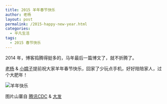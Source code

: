 ```yaml
---
title: 2015 羊年春节快乐
author: 老杨
layout: post
permalink: /2015-happy-new-year.html
categories:
  - 平凡生活
tags:
  - 2015 春节快乐
---
```

2014 年，博客捣腾得挺多的，马年最后一篇博文了，就不折腾了。

<a href="http://cyhour.com/author/dfy" target="_blank">老杨</a> &#038; <a href="http://cyhour.com/author/xcz" target="_blank">小嫦子</a>提前祝大家羊年春节快乐，回家了少玩点手机，好好陪陪家人，过个大肥年！  


  
![ 羊年快乐 ][1]

图片山寨自 <a href="http://cdc.tencent.com/" target="_blank">腾讯CDC</a> &#038; <a href="http://fatesinger.com/75030" target="_blank">大发</a>

 [1]: http://cyhour.com/wp-content/uploads/2015/02/cyhour-2015-happy-new-year.png